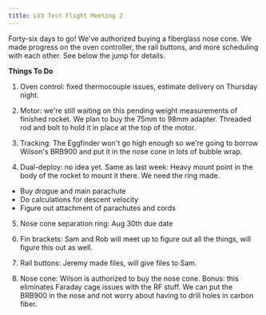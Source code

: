 ```yaml
---
title: LV3 Test Flight Meeting 2
---
```


Forty-six days to go! We've authorized buying a fiberglass nose cone. We made progress on the oven controller, the rail buttons, and more scheduling with each other. See below the jump for details.





**Things To Do**

1. Oven control: fixed thermocouple issues, estimate delivery on Thursday night.

2. Motor: we're still waiting on this pending weight measurements of finished rocket. We plan to buy the 75mm to 98mm adapter. Threaded rod and bolt to hold it in place at the top of the motor.

3. Tracking: The Eggfinder won't go high enough so we're going to borrow Wilson's BRB900 and put it in the nose cone in lots of bubble wrap.

4. Dual-deploy: no idea yet. Same as last week: Heavy mount point in the body of the rocket to mount it there. We need the ring made.
- Buy drogue and main parachute
- Do calculations for descent velocity
- Figure out attachment of parachutes and cords

5. Nose cone separation ring: Aug 30th due date

6. Fin brackets: Sam and Rob will meet up to figure out all the things, will figure this out as well.

7. Rail buttons: Jeremy made files, will give files to Sam.

8. Nose cone: Wilson is authorized to buy the nose cone. Bonus: this eliminates Faraday cage issues with the RF stuff. We can put the BRB900 in the nose and not worry about having to drill holes in carbon fiber.
